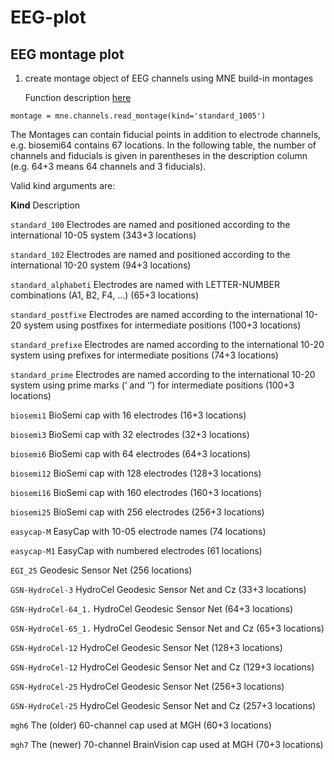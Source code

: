 # EEG-plot

## EEG montage plot

1. create montage object of EEG channels using MNE build-in montages

   Function description [here](https://martinos.org/mne/stable/generated/mne.channels.read_montage.html#mne.channels.read_montage)

```
montage = mne.channels.read_montage(kind='standard_1005')
```

The Montages can contain fiducial points in addition to electrode channels, e.g. biosemi64 contains 67 locations. In the following table, the number of channels and fiducials is given in parentheses in the description column (e.g. 64+3 means 64 channels and 3 fiducials).

Valid kind arguments are:

**Kind**                      Description

`standard_100`         Electrodes are named and positioned according to the international 10-05 system (343+3 locations)

`standard_102`        Electrodes are named and positioned according to the international 10-20 system (94+3 locations)

`standard_alphabeti`        Electrodes are named with LETTER-NUMBER combinations (A1, B2, F4, …) (65+3 locations)

`standard_postfixe`        Electrodes are named according to the international 10-20 system using postfixes for intermediate positions (100+3 locations)

`standard_prefixe`        Electrodes are named according to the international 10-20 system using prefixes for intermediate positions (74+3 locations)

`standard_prime`        Electrodes are named according to the international 10-20 system using prime marks (‘ and ‘’) for intermediate positions (100+3 locations)

`biosemi1`        BioSemi cap with 16 electrodes (16+3 locations)

`biosemi3`        BioSemi cap with 32 electrodes (32+3 locations)

`biosemi6`        BioSemi cap with 64 electrodes (64+3 locations)

`biosemi12`        BioSemi cap with 128 electrodes (128+3 locations)

`biosemi16`        BioSemi cap with 160 electrodes (160+3 locations)

`biosemi25`        BioSemi cap with 256 electrodes (256+3 locations)

`easycap-M`        EasyCap with 10-05 electrode names (74 locations)

`easycap-M1`        EasyCap with numbered electrodes (61 locations)

`EGI_25`        Geodesic Sensor Net (256 locations)

`GSN-HydroCel-3`        HydroCel Geodesic Sensor Net and Cz (33+3 locations)

`GSN-HydroCel-64_1.`        HydroCel Geodesic Sensor Net (64+3 locations)

`GSN-HydroCel-65_1.`        HydroCel Geodesic Sensor Net and Cz (65+3 locations)

`GSN-HydroCel-12`        HydroCel Geodesic Sensor Net (128+3 locations)

`GSN-HydroCel-12`        HydroCel Geodesic Sensor Net and Cz (129+3 locations)

`GSN-HydroCel-25`        HydroCel Geodesic Sensor Net (256+3 locations)

`GSN-HydroCel-25`        HydroCel Geodesic Sensor Net and Cz (257+3 locations)

`mgh6`        The (older) 60-channel cap used at MGH (60+3 locations)

`mgh7`        The (newer) 70-channel BrainVision cap used at MGH (70+3 locations)
